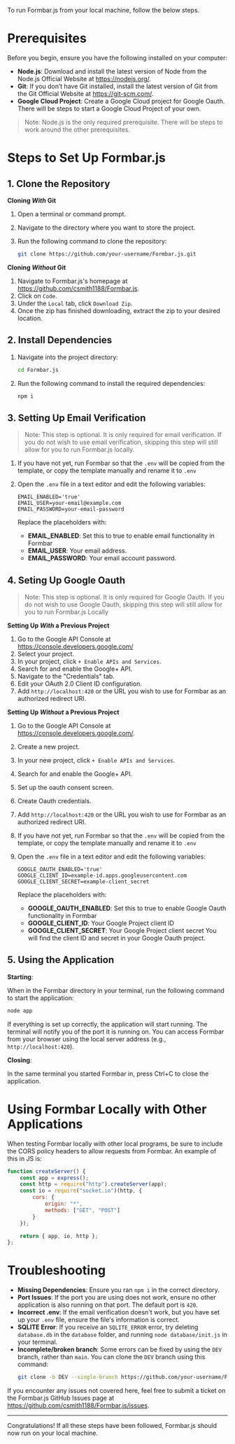To run Formbar.js from your local machine, follow the below steps.


# Prerequisites
Before you begin, ensure you have the following installed on your computer:

- **Node.js**: Download and install the latest version of Node from the Node.js Official Website at https://nodejs.org/.
- **Git**: If you don’t have Git installed, install the latest version of Git from the Git Official Website at https://git-scm.com/.
- **Google Cloud Project**: Create a Google Cloud project for Google Oauth. There will be steps to start a Google Cloud Project of your own.

> Note: Node.js is the only required prerequisite. There will be steps to work around the other prerequisites. 

# Steps to Set Up Formbar.js

## 1. Clone the Repository
**Cloning _With_ Git**
1. Open a terminal or command prompt.
2. Navigate to the directory where you want to store the project.
3. Run the following command to clone the repository:

   ```bash
   git clone https://github.com/your-username/Formbar.js.git
   ```
**Cloning _Without_ Git**
1. Navigate to Formbar.js's homepage at https://github.com/csmith1188/Formbar.js.
2. Click on `Code`.
3. Under the `Local` tab, click `Download Zip`.
4. Once the zip has finished downloading, extract the zip to your desired location.

## 2. Install Dependencies
1. Navigate into the project directory:

   ```bash
   cd Formbar.js
   ```
2. Run the following command to install the required dependencies:

   ```bash
   npm i
   ```

## 3. Setting Up Email Verification
> Note: This step is optional. It is only required for email verification. If you do not wish to use email verification, skipping this step will still allow for you to run Formbar.js locally.
1. If you have not yet, run Formbar so that the `.env` will be copied from the template, or copy the template manually and rename it to `.env`
2. Open the `.env` file in a text editor and edit the following variables:

   ```env
   EMAIL_ENABLED='true'
   EMAIL_USER=your-email@example.com
   EMAIL_PASSWORD=your-email-password
   ```
   Replace the placeholders with:
   - **EMAIL_ENABLED**: Set this to true to enable email functionality in Formbar
   - **EMAIL_USER**: Your email address.
   - **EMAIL_PASSWORD**: Your email account password.

## 4. Seting Up Google Oauth
> Note: This step is optional. It is only required for Google Oauth. If you do not wish to use Google Oauth, skipping this step will still allow for you to run Formbar.js Locally

**Setting Up _With_ a Previous Project**
1. Go to the Google API Console at https://console.developers.google.com/
2. Select your project.
3. In your project, click `+ Enable APIs and Services`.
4. Search for and enable the Google+ API.
5. Navigate to the "Credentials" tab.
6. Edit your OAuth 2.0 Client ID configuration.
7. Add `http://localhost:420` or the URL you wish to use for Formbar as an authorized redirect URI.

**Setting Up _Without_ a Previous Project**
1. Go to the Google API Console at https://console.developers.google.com/.
2. Create a new project.
3. In your new project, click `+ Enable APIs and Services`.
4. Search for and enable the Google+ API.
5. Set up the oauth consent screen.
6. Create Oauth credentials.
7. Add `http://localhost:420` or the URL you wish to use for Formbar as an authorized redirect URI.

1. If you have not yet, run Formbar so that the `.env` will be copied from the template, or copy the template manually and rename it to `.env`
9. Open the `.env` file in a text editor and edit the following variables:

   ```env
   GOOGLE_OAUTH_ENABLED='true'
   GOOGLE_CLIENT_ID=example-id.apps.googleusercontent.com
   GOOGLE_CLIENT_SECRET=example-client_secret
   ```
   Replace the placeholders with:
   - **GOOGLE_OAUTH_ENABLED**: Set this to true to enable Google Oauth functionality in Formbar
   - **GOOGLE_CLIENT_ID**: Your Google Project client ID
   - **GOOGLE_CLIENT_SECRET**: Your Google Project client secret
   You will find the client ID and secret in your Google Oauth project.

## 5. Using the Application

**Starting**:

When in the Formbar directory in your terminal, run the following command to start the application:
   ```bash
   node app
   ```

If everything is set up correctly, the application will start running. The terminal will notify you of the port it is running on. You can access Formbar from your browser using the local server address (e.g., `http://localhost:420`).

**Closing**:

In the same terminal you started Formbar in, press Ctrl+C to close the application.

# Using Formbar Locally with Other Applications
When testing Formbar locally with other local programs, be sure to include the CORS policy headers to allow requests from Formbar.
An example of this in JS is:
```js
function createServer() {
	const app = express();
	const http = require("http").createServer(app);
	const io = require("socket.io")(http, {
		cors: {
			origin: "*",
			methods: ["GET", "POST"]
		}
	});

	return { app, io, http };
};
```

# Troubleshooting
- **Missing Dependencies**: Ensure you ran `npm i` in the correct directory.
- **Port Issues**: If the port you are using does not work, ensure no other application is also running on that port. The default port is `420`.
- **Incorrect .env**: If the email verification doesn't work, but you have set up your `.env` file, ensure the file's information is correct.
- **SQLITE Error**: If you receive an `SQLITE_ERROR` error, try deleting `database.db` in the `database` folder, and running `node database/init.js` in your terminal.
- **Incomplete/broken branch**: Some errors can be fixed by using the `DEV` branch, rather than `main`. You can clone the `DEV` branch using this command:
   ```bash
   git clone -b DEV --single-branch https://github.com/your-username/Formbar.js.git
   ```

If you encounter any issues not covered here, feel free to submit a ticket on the Formbar.js GitHub Issues page at https://github.com/csmith1188/Formbar.js/issues.

---

Congratulations! If all these steps have been followed, Formbar.js should now run on your local machine.
